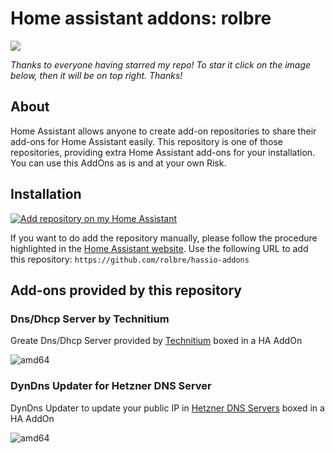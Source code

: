 # Home assistant addons: rolbre

<a href="https://www.buymeacoffee.com/rolbre"><img src="https://img.buymeacoffee.com/button-api/?text=Buy me a coffee&emoji=&slug=rolbre&button_colour=5F7FFF&font_colour=ffffff&font_family=Cookie&outline_colour=000000&coffee_colour=FFDD00" /></a>

_Thanks to everyone having starred my repo! To star it click on the image below, then it will be on top right. Thanks!_

## About

Home Assistant allows anyone to create add-on repositories to share their add-ons for Home Assistant easily. This repository is one of those repositories, providing extra Home Assistant add-ons for your installation. You can use this AddOns as is and at your own Risk.

## Installation

[![Add repository on my Home Assistant][repository-badge]][repository-url]

If you want to do add the repository manually, please follow the procedure highlighted in the [Home Assistant website](https://home-assistant.io/hassio/installing_third_party_addons). Use the following URL to add this repository: `https://github.com/rolbre/hassio-addons`

## Add-ons provided by this repository

### Dns/Dhcp Server by Technitium

Greate Dns/Dhcp Server provided by [Technitium](https://technitium.com/dns) boxed in a HA AddOn

![amd64][amd64-badge]

### DynDns Updater for Hetzner DNS Server

DynDns Updater to update your public IP in [Hetzner DNS Servers](https://dns.hetzner.com/) boxed in a HA AddOn

![amd64][amd64-badge]




[aarch64-badge]: https://img.shields.io/badge/aarch64--green.svg?logo=arm
[amd64-badge]: https://img.shields.io/badge/amd64--green.svg?logo=amd
[armv7-badge]: https://img.shields.io/badge/armv7--green.svg?logo=arm
[aarch64no-badge]: https://img.shields.io/badge/aarch64--orange.svg?logo=arm
[amd64no-badge]: https://img.shields.io/badge/amd64--orange.svg?logo=amd
[armv7no-badge]: https://img.shields.io/badge/armv7--orange.svg?logo=arm
[ingress-badge]: https://img.shields.io/badge/-ingress-blueviolet.svg?logo=Ingress

[repository-badge]: https://img.shields.io/badge/Add%20repository%20to%20my-Home%20Assistant-41BDF5?logo=home-assistant&style=for-the-badge
[repository-url]: https://my.home-assistant.io/redirect/supervisor_add_addon_repository/?repository_url=https%3A%2F%2Fgithub.com%2Frolbre%2Fhassio-addons

